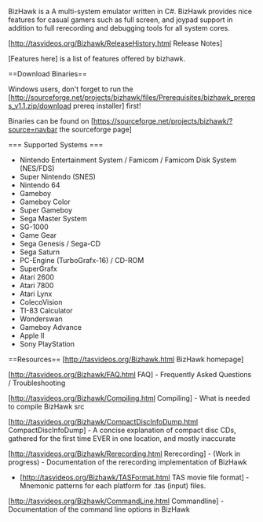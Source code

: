 BizHawk is a A multi-system emulator written in C#.  BizHawk provides nice features for casual gamers such as full screen, and joypad support in addition to full rerecording and debugging tools for all system cores.  

[http://tasvideos.org/Bizhawk/ReleaseHistory.html Release Notes]

[Features here] is a list of features offered by bizhawk.

==Download Binaries==

Windows users, don't forget to run the [http://sourceforge.net/projects/bizhawk/files/Prerequisites/bizhawk_prereqs_v1.1.zip/download prereq installer] first!

Binaries can be found on [https://sourceforge.net/projects/bizhawk/?source=navbar the sourceforge page]


=== Supported Systems === 

 * Nintendo Entertainment System / Famicom / Famicom Disk System (NES/FDS)
 * Super Nintendo (SNES)
 * Nintendo 64
 * Gameboy
 * Gameboy Color
 * Super Gameboy
 * Sega Master System
 * SG-1000
 * Game Gear
 * Sega Genesis / Sega-CD
 * Sega Saturn
 * PC-Engine (TurboGrafx-16) / CD-ROM
 * SuperGrafx
 * Atari 2600
 * Atari 7800
 * Atari Lynx
 * ColecoVision
 * TI-83 Calculator
 * Wonderswan
 * Gameboy Advance
 * Apple II
 * Sony PlayStation

==Resources==
[http://tasvideos.org/Bizhawk.html BizHawk homepage]

[http://tasvideos.org/Bizhawk/FAQ.html FAQ] - Frequently Asked Questions / Troubleshooting

[http://tasvideos.org/Bizhawk/Compiling.html Compiling] - What is needed to compile BizHawk src

[http://tasvideos.org/Bizhawk/CompactDiscInfoDump.html CompactDiscInfoDump] - A concise explanation of compact disc CDs, gathered for the first time EVER in one location, and mostly inaccurate

[http://tasvideos.org/Bizhawk/Rerecording.html Rerecording] - (Work in progress) - Documentation of the rerecording implementation of  BizHawk
 * [http://tasvideos.org/Bizhawk/TASFormat.html TAS movie file format] - Mnemonic patterns for each platform for .tas (input) files.

[http://tasvideos.org/Bizhawk/CommandLine.html Commandline] - Documentation of the command line options in BizHawk 
